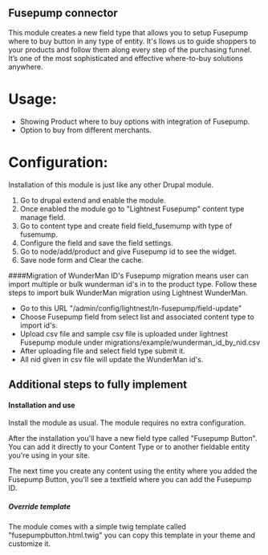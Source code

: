 ## Fusepump connector
This module creates a new field type that allows you to setup Fusepump where to buy button in any type of entity. It's llows us to guide shoppers to your products and follow them along every step of the purchasing funnel. 
It’s one of the most sophisticated and effective where-to-buy solutions anywhere.


Usage:
======
- Showing Product where to buy options with integration of Fusepump.
- Option to buy from different merchants.

Configuration:
=============

Installation of this module is just like any other Drupal module.

1) Go to drupal extend and enable the module.
2) Once enabled the module go to "Lightnest Fusepump" content type manage field.
3) Go to content type and create field field_fusemump with type of fusemump.
4) Configure the field and save the field settings.
5) Go to node/add/product and give Fusepump id to see the widget.
6) Save node form and Clear the cache.

####Migration of WunderMan ID's
Fusepump migration means user can import multiple or bulk wunderman id's in to the product type. Follow these steps
to import bulk WunderMan migration using Lightnest WunderMan.
- Go to this URL "/admin/config/lightnest/ln-fusepump/field-update"
- Choose Fusepump field from select list and associated content type to import id's.
- Upload csv file and sample csv file is uploaded under lightnest Fusepump module under migrations/example/wunderman_id_by_nid.csv
- After uploading file and select field type submit it.
- All nid given in csv file will update the WunderMan id's.


## Additional steps to fully implement

#### Installation and use

Install the module as usual. The module requires no extra configuration.

After the installation you'll have a new field type called "Fusepump Button". You can add it directly to your Content Type or to another fieldable entity you're using in your site.

The next time you create any content using the entity where you added the Fusepump Button, you'll see a textfield where you can add the Fusepump ID.


##### Override template

The module comes with a simple twig template called "fusepumpbutton.html.twig"
you can copy this template in your theme and customize it.
